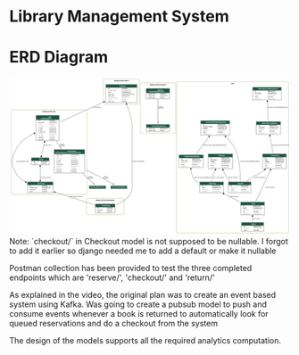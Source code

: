 # Library Management System

# ERD Diagram
<img src="https://github.com/Harsh-Naicker/library_management/blob/master/erd.png">
Note: `checkout/` in Checkout model is not supposed to be nullable. I forgot to add it earlier so django needed me to add a default or make it nullable

Postman collection has been provided to test the three completed endpoints which are 'reserve/', 'checkout/' and 'return/'

As explained in the video, the original plan was to create an event based system using Kafka.
Was going to create a pubsub model to push and consume events whenever a book is returned to automatically look for queued reservations and do a checkout from the system

The design of the models supports all the required analytics computation.
